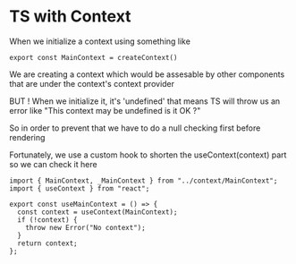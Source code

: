 # TS with Context

When we initialize a context using something like

```
export const MainContext = createContext()
```

We are creating a context which would be assesable by other components that are under the context's context provider

BUT !
When we initialize it, it's 'undefined' that means TS will throw us an error like "This context may be undefined is it OK ?"

So in order to prevent that we have to do a null checking first before rendering

Fortunately, we use a custom hook to shorten the useContext(context) part so we can check it here

```
import { MainContext, _MainContext } from "../context/MainContext";
import { useContext } from "react";

export const useMainContext = () => {
  const context = useContext(MainContext);
  if (!context) {
    throw new Error("No context");
  }
  return context;
};
```
